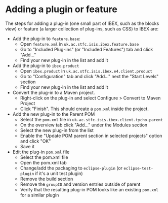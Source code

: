 # Adding a plugin or feature

The steps for adding a plug-in (one small part of IBEX, such as the blocks view) or feature (a larger collection of
plug-ins, such as CSS) to IBEX are:

* Add the plug-in to `feature.base`:
    * Open `feature.xml` in `uk.ac.stfc.isis.ibex.feature.base`
    * Go to "Included Plug-ins" (or "Included Features") tab and click "Add..."
    * Find your new plug-in in the list and add it
* Add the plug-in to `ibex.product`
    * Open `ibex.product` in `uk.ac.stfc.isis.ibex.e4.client.product`
    * Go to "Configuration" tab and click "Add..." next the "Start Levels" section
    * Find your new plug-in in the list and add it
* Convert the plug-in to a Maven project.
    * Right-click on the plug-in and select Configure > Convert to Maven Project
    * Click "Finish". This should create a `pom.xml` inside the project.
* Add the new plug-in to the Parent POM
    * Select the `pom.xml` file in `uk.ac.stfc.isis.ibex.client.tycho.parent`
    * On the overview tab click "Add..." under the Modules section
    * Select the new plug-in from the list
    * Enable the "Update POM parent section in selected projects" option and click "OK"
    * Save it
* Edit the plug-in `pom.xml` file
    * Select the pom.xml file
    * Open the pom.xml tab
    * Change/add the packaging to `eclipse-plugin` (or `eclipse-test-plugin` if it's a unit test plugin)
    * Remove the build section
    * Remove the `groupID` and version entries outside of parent
    * Verify that the resulting plug-in POM looks like an existing `pom.xml` for a similar plugin
